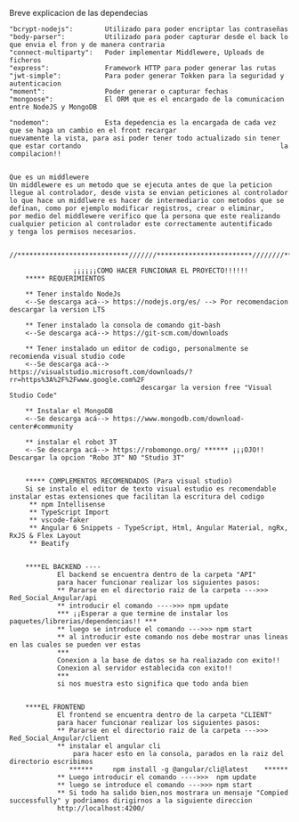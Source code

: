 Breve explicacion de las dependecias

    "bcrypt-nodejs":        Utilizado para poder encriptar las contraseñas
    "body-parser":          Utilizado para poder capturar desde el back lo que envia el fron y de manera contraria
    "connect-multiparty":   Poder implementar Middlewere, Uploads de ficheros
    "express":              Framework HTTP para poder generar las rutas
    "jwt-simple":           Para poder generar Tokken para la seguridad y autenticacion
    "moment":               Poder generar o capturar fechas
    "mongoose":             El ORM que es el encargado de la comunicacion entre NodeJS y MongoDB

    "nodemon":              Esta depedencia es la encargada de cada vez que se haga un cambio en el front recargar                                                   nuevamente la vista, para asi poder tener todo actualizado sin tener que estar cortando                                                  la compilacion!! 


    Que es un middlewere
    Un middlewere es un metodo que se ejecuta antes de que la peticion llegue al controlador, desde vista se envian peticiones al controlador
    lo que hace un middlwere es hacer de intermediario con metodos que se definan, como por ejemplo modificar registros, crear o eliminar,
    por medio del middlewere verifico que la persona que este realizando cualquier peticion al controlador este correctamente autentificado 
    y tenga los permisos necesarios.


    //****************************///////************************////////****************************///////*****************//

                    ¡¡¡¡¡¡COMO HACER FUNCIONAR EL PROYECTO!!!!!!
        ***** REQUERIMIENTOS

        ** Tener instaldo NodeJs
        <--Se descarga acá--> https://nodejs.org/es/ --> Por recomendacion descargar la version LTS

        ** Tener instalado la consola de comando git-bash
        <--Se descarga acá--> https://git-scm.com/downloads

        ** Tener instalado un editor de codigo, personalmente se recomienda visual studio code
        <--Se descarga acá--> https://visualstudio.microsoft.com/downloads/?rr=https%3A%2F%2Fwww.google.com%2F
                                     descargar la version free "Visual Studio Code"

        ** Instalar el MongoDB
        <--Se descarga acá--> https://www.mongodb.com/download-center#community

        ** instalar el robot 3T 
        <--Se descarga acá--> https://robomongo.org/ ****** ¡¡¡OJO!! Descargar la opcion "Robo 3T" NO "Studio 3T"


        ***** COMPLEMENTOS RECOMENDADOS (Para visual studio)
        Si se instalo el editor de texto visual estudio es recomendable instalar estas extensiones que facilitan la escritura del codigo
         ** npm Intellisense
         ** TypeScript Import
         ** vscode-faker
         ** Angular 6 Snippets - TypeScript, Html, Angular Material, ngRx, RxJS & Flex Layout
         ** Beatify


        ****EL BACKEND ----
                El backend se encuentra dentro de la carpeta "API" 
                para hacer funcionar realizar los siguientes pasos:
                ** Pararse en el directorio raiz de la carpeta --->>> Red_Social_Angular/api
                ** introducir el comando ---->>> npm update 
                *** ¡¡Esperar a que termine de instalar los paquetes/librerias/dependencias!! ***
                ** luego se introduce el comando --->>> npm start
                ** al introducir este comando nos debe mostrar unas lineas en las cuales se pueden ver estas
                ***
                Conexion a la base de datos se ha realiazado con exito!!
                Conexion al servidor establecida con exito!!
                ***
                si nos muestra esto significa que todo anda bien

    
        ****EL FRONTEND
                El frontend se encuentra dentro de la carpeta "CLIENT"
                para hacer funcionar realizar los siguientes pasos:
                ** Pararse en el directorio raiz de la carpeta --->>> Red_Social_Angular/client
                ** instalar el angular cli
                    para hacer esto en la consola, parados en la raiz del directorio escribimos
                   ******     npm install -g @angular/cli@latest    ******
                ** Luego introducir el comando ---->>>  npm update
                ** luego se introduce el comando --->>> npm start
                ** Si todo ha salido bien,nos mostrara un mensaje "Compied successfully" y podriamos dirigirnos a la siguiente direccion
                http://localhost:4200/
                